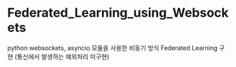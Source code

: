 # Federated_Learning_using_Websockets
python websockets, asyncio 모듈을 사용한 비동기 방식 Federated Learning 구현 (통신에서 발생하는 예외처리 미구현)
